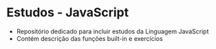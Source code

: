 # Estudos - JavaScript
- Repositório dedicado para incluir estudos da Linguagem JavaScript
- Contém descrição das funções built-in e exercícios